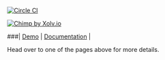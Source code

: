 [![Circle CI](https://circleci.com/gh/xolvio/chimp.svg?style=svg)](https://circleci.com/gh/xolvio/chimp)

[![Chimp by Xolv.io](http://chimpjs.com/images/logo.svg)](http://chimpjs.com/) 

###| [Demo](http://chimpjs.com) | [Documentation](http://chimp.readme.io/docs) |

Head over to one of the pages above for more details.
